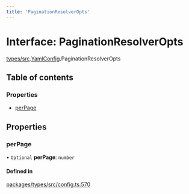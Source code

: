 ```yaml
---
title: 'PaginationResolverOpts'
---
```


# Interface: PaginationResolverOpts

[types/src](../modules/types_src).[YamlConfig](../modules/types_src.YamlConfig).PaginationResolverOpts

## Table of contents

### Properties

- [perPage](types_src.YamlConfig.PaginationResolverOpts#perpage)

## Properties

### perPage

• `Optional` **perPage**: `number`

#### Defined in

[packages/types/src/config.ts:570](https://github.com/Urigo/graphql-mesh/blob/master/packages/types/src/config.ts#L570)
